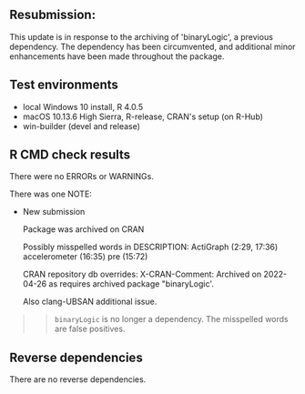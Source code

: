 ## Resubmission:
This update is in response to the archiving of 'binaryLogic', a previous 
dependency. The dependency has been circumvented, and additional minor
enhancements have been made throughout the package.

## Test environments
* local Windows 10 install, R 4.0.5
* macOS 10.13.6 High Sierra, R-release, CRAN's setup (on R-Hub)
* win-builder (devel and release)

## R CMD check results
There were no ERRORs or WARNINGs.

There was one NOTE:

* New submission

  Package was archived on CRAN

  Possibly misspelled words in DESCRIPTION:
    ActiGraph (2:29, 17:36)
    accelerometer (16:35)
    pre (15:72)
  
  CRAN repository db overrides:
    X-CRAN-Comment: Archived on 2022-04-26 as requires archived package
      "binaryLogic'.

  Also clang-UBSAN additional issue.


>> `binaryLogic` is no longer a dependency.
>> The misspelled words are false positives.

## Reverse dependencies
There are no reverse dependencies.
